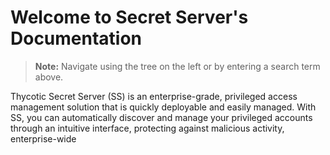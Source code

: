 [title]: # (Welcome)
[tags]: #
[priority]: # (1)

# Welcome to Secret Server's Documentation

>**Note:** Navigate using the tree on the left or by entering a search term above.

Thycotic Secret Server (SS) is an enterprise-grade, privileged access management solution that is quickly deployable and easily managed. With SS, you can automatically discover and manage your privileged accounts through an intuitive interface, protecting against malicious activity, enterprise-wide
